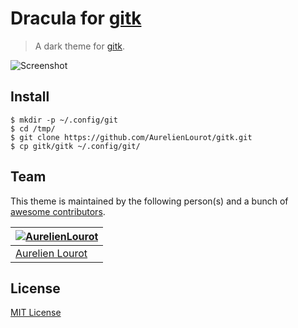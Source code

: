 # Dracula for [gitk](https://git-scm.com/docs/gitk)

> A dark theme for [gitk](https://git-scm.com/docs/gitk).

![Screenshot](https://draculatheme.com/assets/img/screenshots/sublime.png)

## Install

```
$ mkdir -p ~/.config/git
$ cd /tmp/
$ git clone https://github.com/AurelienLourot/gitk.git
$ cp gitk/gitk ~/.config/git/
```

## Team

This theme is maintained by the following person(s) and a bunch of [awesome contributors](https://github.com/AurelienLourot/gitk/graphs/contributors).

[![AurelienLourot](https://avatars0.githubusercontent.com/u/11795312?v=4&s=70)](https://github.com/AurelienLourot) |
--- |
[Aurelien Lourot](https://github.com/AurelienLourot) |

## License

[MIT License](./LICENSE)
